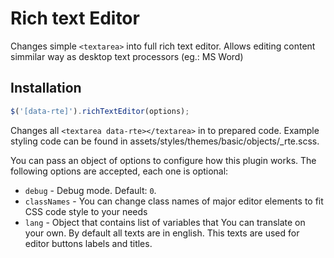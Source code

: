 # Rich text Editor

Changes simple `<textarea>` into full rich text editor. Allows editing content simmilar way as desktop text processors (eg.: MS Word)


## Installation

```javascript
$('[data-rte]').richTextEditor(options);
```

Changes all `<textarea data-rte></textarea>` in to prepared code. Example styling code can be found in assets/styles/themes/basic/objects/_rte.scss.

You can pass an object of options to configure how this plugin works. The following options are accepted, each one is optional:

* `debug` - Debug mode. Default: `0`.
* `classNames` - You can change class names of major editor elements to fit CSS code style to your needs
* `lang` - Object that contains list of variables that You can translate on your own. By default all texts are in english. This texts are used for editor buttons labels and titles.